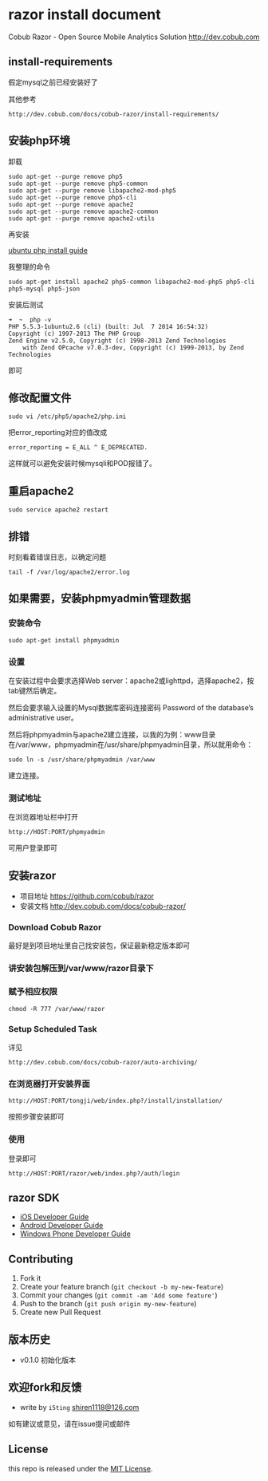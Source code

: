 # razor install document

Cobub Razor - Open Source Mobile Analytics Solution 
http://dev.cobub.com


## install-requirements

假定mysql之前已经安装好了

其他参考

	http://dev.cobub.com/docs/cobub-razor/install-requirements/


## 安装php环境
卸载

	sudo apt-get --purge remove php5
	sudo apt-get --purge remove php5-common
	sudo apt-get --purge remove libapache2-mod-php5
	sudo apt-get --purge remove php5-cli
	sudo apt-get --purge remove apache2
	sudo apt-get --purge remove apache2-common
	sudo apt-get --purge remove apache2-utils



再安装

[ubuntu php install guide](http://php.net/manual/en/install.unix.debian.php)

我整理的命令

	sudo apt-get install apache2 php5-common libapache2-mod-php5 php5-cli php5-mysql php5-json

安装后测试

	➜  ~  php -v
	PHP 5.5.3-1ubuntu2.6 (cli) (built: Jul  7 2014 16:54:32) 
	Copyright (c) 1997-2013 The PHP Group
	Zend Engine v2.5.0, Copyright (c) 1998-2013 Zend Technologies
	    with Zend OPcache v7.0.3-dev, Copyright (c) 1999-2013, by Zend Technologies

即可


## 修改配置文件

	sudo vi /etc/php5/apache2/php.ini

把error_reporting对应的值改成

	error_reporting = E_ALL ^ E_DEPRECATED.
	
这样就可以避免安装时候mysqli和POD报错了。


## 重启apache2

	sudo service apache2 restart

## 排错

时刻看着错误日志，以确定问题

	tail -f /var/log/apache2/error.log 

 
## 如果需要，安装phpmyadmin管理数据

### 安装命令

	sudo apt-get install phpmyadmin

### 设置

在安装过程中会要求选择Web server：apache2或lighttpd，选择apache2，按tab键然后确定。

然后会要求输入设置的Mysql数据库密码连接密码 Password of the database’s administrative user。

然后将phpmyadmin与apache2建立连接，以我的为例：www目录在/var/www，phpmyadmin在/usr/share/phpmyadmin目录，所以就用命令：

	sudo ln -s /usr/share/phpmyadmin /var/www 
	
建立连接。

### 测试地址

在浏览器地址栏中打开

	http://HOST:PORT/phpmyadmin

可用户登录即可


## 安装razor

- 项目地址 https://github.com/cobub/razor
- 安装文档 http://dev.cobub.com/docs/cobub-razor/

### Download Cobub Razor

最好是到项目地址里自己找安装包，保证最新稳定版本即可

### 讲安装包解压到/var/www/razor目录下

### 赋予相应权限

	chmod -R 777 /var/www/razor
	
### Setup Scheduled Task

详见 
	
	http://dev.cobub.com/docs/cobub-razor/auto-archiving/

### 在浏览器打开安装界面

	http://HOST:PORT/tongji/web/index.php?/install/installation/

按照步骤安装即可

### 使用

登录即可

	http://HOST:PORT/razor/web/index.php?/auth/login

## razor SDK

- [iOS Developer Guide](http://dev.cobub.com/docs/cobub-razor/ios-developer-guide/)
- [Android Developer Guide](http://dev.cobub.com/docs/cobub-razor/android-developer-guide/)
- [Windows Phone Developer Guide](http://dev.cobub.com/docs/cobub-razor/windows-phone-developer-guide/)


## Contributing

1. Fork it
2. Create your feature branch (`git checkout -b my-new-feature`)
3. Commit your changes (`git commit -am 'Add some feature'`)
4. Push to the branch (`git push origin my-new-feature`)
5. Create new Pull Request

## 版本历史

- v0.1.0 初始化版本

## 欢迎fork和反馈

- write by `i5ting` shiren1118@126.com

如有建议或意见，请在issue提问或邮件

## License

this repo is released under the [MIT
License](http://www.opensource.org/licenses/MIT).

